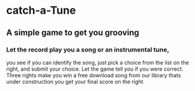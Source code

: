 # catch-a-Tune
## A simple game to get you grooving
###  Let the record play you a song or an instrumental tune,
you see if you can identify the song, just pick a choice from the list on the right, and submit your choice.
Let the game tell you if you were correct.
Three rights make you win a free download song from our library thats under construction
you get your final score on the right

